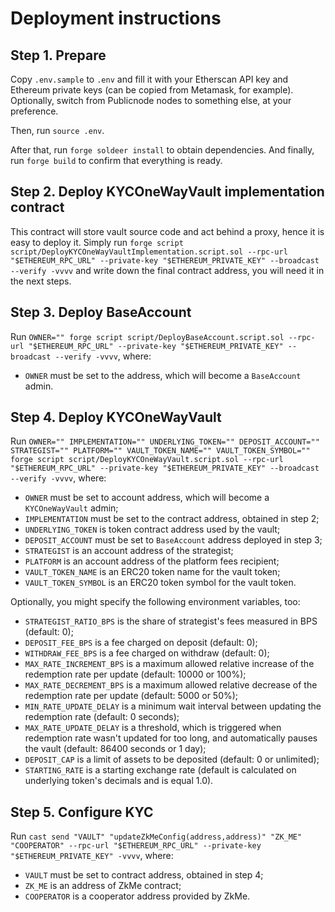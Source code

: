 # Deployment instructions

## Step 1. Prepare

Copy `.env.sample` to `.env` and fill it with your Etherscan API key and Ethereum private keys (can be copied from Metamask, for example). Optionally, switch from Publicnode nodes to something else, at your preference.

Then, run `source .env`.

After that, run `forge soldeer install` to obtain dependencies. And finally, run `forge build` to confirm that everything is ready.

## Step 2. Deploy KYCOneWayVault implementation contract

This contract will store vault source code and act behind a proxy, hence it is easy to deploy it. Simply run `forge script script/DeployKYCOneWayVaultImplementation.script.sol --rpc-url "$ETHEREUM_RPC_URL" --private-key "$ETHEREUM_PRIVATE_KEY" --broadcast --verify -vvvv` and write down the final contract address, you will need it in the next steps.

## Step 3. Deploy BaseAccount

Run `OWNER="" forge script script/DeployBaseAccount.script.sol --rpc-url "$ETHEREUM_RPC_URL" --private-key "$ETHEREUM_PRIVATE_KEY" --broadcast --verify -vvvv`, where:
- `OWNER` must be set to the address, which will become a `BaseAccount` admin.

## Step 4. Deploy KYCOneWayVault

Run `OWNER="" IMPLEMENTATION="" UNDERLYING_TOKEN="" DEPOSIT_ACCOUNT="" STRATEGIST="" PLATFORM="" VAULT_TOKEN_NAME="" VAULT_TOKEN_SYMBOL="" forge script script/DeployKYCOneWayVault.script.sol --rpc-url "$ETHEREUM_RPC_URL" --private-key "$ETHEREUM_PRIVATE_KEY" --broadcast --verify -vvvv`, where:
- `OWNER` must be set to account address, which will become a `KYCOneWayVault` admin;
- `IMPLEMENTATION` must be set to the contract address, obtained in step 2;
- `UNDERLYING_TOKEN` is token contract address used by the vault;
- `DEPOSIT_ACCOUNT` must be set to `BaseAccount` address deployed in step 3;
- `STRATEGIST` is an account address of the strategist;
- `PLATFORM` is an account address of the platform fees recipient;
- `VAULT_TOKEN_NAME` is an ERC20 token name for the vault token;
- `VAULT_TOKEN_SYMBOL` is an ERC20 token symbol for the vault token.

Optionally, you might specify the following environment variables, too:
- `STRATEGIST_RATIO_BPS` is the share of strategist's fees measured in BPS (default: 0);
- `DEPOSIT_FEE_BPS` is a fee charged on deposit (default: 0);
- `WITHDRAW_FEE_BPS` is a fee charged on withdraw (default: 0);
- `MAX_RATE_INCREMENT_BPS` is a maximum allowed relative increase of the redemption rate per update (default: 10000 or 100%);
- `MAX_RATE_DECREMENT_BPS` is a maximum allowed relative decrease of the redemption rate per update (default: 5000 or 50%);
- `MIN_RATE_UPDATE_DELAY` is a minimum wait interval between updating the redemption rate (default: 0 seconds);
- `MAX_RATE_UPDATE_DELAY` is a threshold, which is triggered when redemption rate wasn't updated for too long, and automatically pauses the vault (default: 86400 seconds or 1 day);
- `DEPOSIT_CAP` is a limit of assets to be deposited (default: 0 or unlimited);
- `STARTING_RATE` is a starting exchange rate (default is calculated on underlying token's decimals and is equal 1.0).

## Step 5. Configure KYC

Run `cast send "VAULT" "updateZkMeConfig(address,address)" "ZK_ME" "COOPERATOR" --rpc-url "$ETHEREUM_RPC_URL" --private-key "$ETHEREUM_PRIVATE_KEY" -vvvv`, where:
- `VAULT` must be set to contract address, obtained in step 4;
- `ZK_ME` is an address of ZkMe contract;
- `COOPERATOR` is a cooperator address provided by ZkMe.
